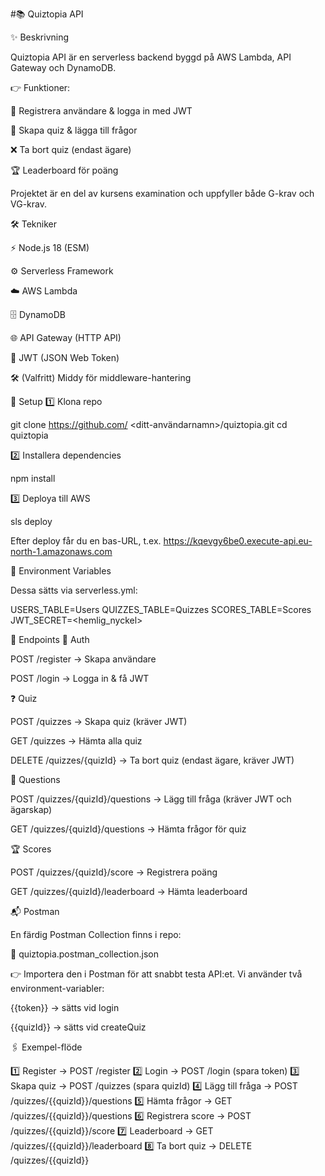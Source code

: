 #📚 Quiztopia API

✨ Beskrivning

Quiztopia API är en serverless backend byggd på AWS Lambda, API Gateway och DynamoDB.

👉 Funktioner:

📝 Registrera användare & logga in med JWT

📘 Skapa quiz & lägga till frågor

❌ Ta bort quiz (endast ägare)

🏆 Leaderboard för poäng

Projektet är en del av kursens examination och uppfyller både G-krav och VG-krav.

🛠️ Tekniker

⚡ Node.js 18 (ESM)

⚙️ Serverless Framework

☁️ AWS Lambda

🗄️ DynamoDB

🌐 API Gateway (HTTP API)

🔑 JWT (JSON Web Token)

🛠️ (Valfritt) Middy för middleware-hantering

🚀 Setup
1️⃣ Klona repo

git clone https://github.com/
<ditt-användarnamn>/quiztopia.git
cd quiztopia

2️⃣ Installera dependencies

npm install

3️⃣ Deploya till AWS

sls deploy

Efter deploy får du en bas-URL, t.ex.
https://kqevgy6be0.execute-api.eu-north-1.amazonaws.com

🔧 Environment Variables

Dessa sätts via serverless.yml:

USERS_TABLE=Users
QUIZZES_TABLE=Quizzes
SCORES_TABLE=Scores
JWT_SECRET=<hemlig_nyckel>

📌 Endpoints
🧑 Auth

POST /register → Skapa användare

POST /login → Logga in & få JWT

❓ Quiz

POST /quizzes → Skapa quiz (kräver JWT)

GET /quizzes → Hämta alla quiz

DELETE /quizzes/{quizId} → Ta bort quiz (endast ägare, kräver JWT)

📝 Questions

POST /quizzes/{quizId}/questions → Lägg till fråga (kräver JWT och ägarskap)

GET /quizzes/{quizId}/questions → Hämta frågor för quiz

🏆 Scores

POST /quizzes/{quizId}/score → Registrera poäng

GET /quizzes/{quizId}/leaderboard → Hämta leaderboard

📬 Postman

En färdig Postman Collection finns i repo:

📂 quiztopia.postman_collection.json

👉 Importera den i Postman för att snabbt testa API:et.
Vi använder två environment-variabler:

{{token}} → sätts vid login

{{quizId}} → sätts vid createQuiz

🖇️ Exempel-flöde

1️⃣ Register → POST /register
2️⃣ Login → POST /login (spara token)
3️⃣ Skapa quiz → POST /quizzes (spara quizId)
4️⃣ Lägg till fråga → POST /quizzes/{{quizId}}/questions
5️⃣ Hämta frågor → GET /quizzes/{{quizId}}/questions
6️⃣ Registrera score → POST /quizzes/{{quizId}}/score
7️⃣ Leaderboard → GET /quizzes/{{quizId}}/leaderboard
8️⃣ Ta bort quiz → DELETE /quizzes/{{quizId}}
